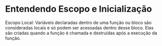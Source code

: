 # Entendendo Escopo e Inicialização

Escopo Local: Variáveis declaradas dentro de uma função ou bloco são consideradas locais e só podem ser acessadas dentro desse bloco. Elas são criadas quando a função é chamada e destruídas após a execução da função. 
